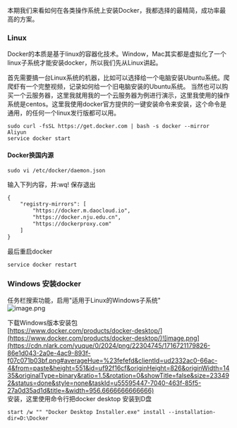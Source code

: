 
本期我们来看如何在各类操作系统上安装Docker，我都选择的最精简，成功率最高的方案。
<a name="fW3b7"></a>
### Linux
Docker的本质是基于linux的容器化技术。Window，Mac其实都是虚拟化了一个linux子系统才能安装docker，所以我们先从Linux讲起。

首先需要搞一台Linux系统的机器，比如可以选择给一个电脑安装Ubuntu系统。爬爬虾有一个完整视频，记录如何给一个旧电脑安装的Ubuntu系统。 当然也可以购买一个云服务器，这里我就用我的一个云服务器为例进行演示，这里我使用的操作系统是centos。这里我使用docker官方提供的一键安装命令来安装，这个命令是通用，的任何一个linux发行版都可以用。
```shell
sudo curl -fsSL https://get.docker.com | bash -s docker --mirror Aliyun
service docker start
```

#### Docker换国内源
```shell
sudo vi /etc/docker/daemon.json
```
 
 输入下列内容，并:wq! 保存退出

```txt
{
    "registry-mirrors": [
        "https://docker.m.daocloud.io",
        "https://docker.nju.edu.cn",
        "https://dockerproxy.com"
    ]
}

```
最后重启docker
```shell
service docker restart
```



<a name="XKB7Y"></a>
### Windows 安装docker
任务栏搜索功能，启用"适用于Linux的Windows子系统"<br />![image.png](https://cdn.nlark.com/yuque/0/2024/png/22304745/1716721098037-032ce2d7-5530-4605-9586-8ea610205bea.png#averageHue=%23f1efec&clientId=ud2332ac0-66ac-4&from=paste&height=382&id=X3YKF&originHeight=573&originWidth=618&originalType=binary&ratio=1.5&rotation=0&showTitle=false&size=56380&status=done&style=none&taskId=u6aa74040-9cb3-4525-975f-8d9a938db45&title=&width=412)

下载Windows版本安装包<br />[https://www.docker.com/products/docker-desktop/](https://www.docker.com/products/docker-desktop/)![image.png](https://cdn.nlark.com/yuque/0/2024/png/22304745/1716721179826-86e1d043-2a0e-4ac9-893f-f07c071b03bf.png#averageHue=%23fefefd&clientId=ud2332ac0-66ac-4&from=paste&height=551&id=uf92f16cf&originHeight=826&originWidth=1435&originalType=binary&ratio=1.5&rotation=0&showTitle=false&size=233492&status=done&style=none&taskId=u55595447-7040-463f-85f5-27a0d35ad1d&title=&width=956.6666666666666)<br />安装，这里使用命令行把docker desktop 安装到D盘
```shell
start /w "" "Docker Desktop Installer.exe" install --installation-dir=D:\Docker
```
